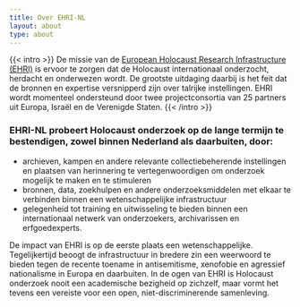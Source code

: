 ```yaml
---
title: Over EHRI-NL
layout: about
type: about
---
```


{{< intro >}}
De missie van de [European Holocaust Research Infrastructure (EHRI)](https://www.ehri-project.eu) is ervoor 
te zorgen dat de Holocaust internationaal onderzocht, herdacht en onderwezen wordt. De grootste uitdaging 
daarbij is het feit dat de bronnen en expertise versnipperd zijn over talrijke instellingen. EHRI wordt 
momenteel ondersteund door twee projectconsortia van 25 partners uit Europa, Israël en de Verenigde Staten.
{{< /intro >}}

### EHRI-NL probeert Holocaust onderzoek op de lange termijn te bestendigen, zowel binnen Nederland als daarbuiten, door:

 * archieven, kampen en andere relevante collectiebeherende instellingen en plaatsen van herinnering te vertegenwoordigen om onderzoek mogelijk te maken en te stimuleren
 * bronnen, data, zoekhulpen en andere onderzoeksmiddelen met elkaar te verbinden binnen een wetenschappelijke infrastructuur
 * gelegenheid tot training en uitwisseling te bieden binnen een internationaal netwerk van onderzoekers, archivarissen en erfgoedexperts.

De impact van EHRI is op de eerste plaats een wetenschappelijke. Tegelijkertijd beoogt de infrastructuur
in bredere zin een weerwoord te bieden tegen de recente toename in antisemitisme, xenofobie en agressief
nationalisme in Europa en daarbuiten. In de ogen van EHRI is Holocaust onderzoek nooit een academische bezigheid
op zichzelf, maar vormt het tevens een vereiste voor een open, niet-discriminerende samenleving.